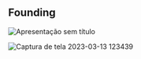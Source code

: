## Founding


![Apresentação sem título](https://user-images.githubusercontent.com/73356412/224750363-d25c9431-7efe-448a-9060-741816eeb2c4.png)

![Captura de tela 2023-03-13 123439](https://user-images.githubusercontent.com/73356412/224750626-e6cb87fe-031e-473d-8a0f-be2f00136471.png)






